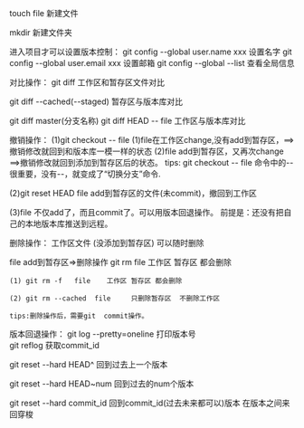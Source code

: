touch file  新建文件

mkdir   新建文件夹  

进入项目才可以设置版本控制：
git config --global user.name xxx   设置名字
git config --global user.email xxx  设置邮箱
git config --global --list 查看全局信息




对比操作：
git diff    工作区和暂存区文件对比

git diff --cached(--staged)  暂存区与版本库对比

git diff master(分支名称)  git diff HEAD -- file    工作区与版本库对比 




撤销操作：
(1)git checkout -- file
    (1)file在工作区change,没有add到暂存区，==>撤销修改就回到和版本库一模一样的状态
    (2)file add到暂存区，又再次change ==>撤销修改就回到添加到暂存区后的状态。
    tips: git checkout -- file 命令中的--很重要，没有--，就变成了“切换分支”命令.

(2)git reset HEAD file   add到暂存区的文件(未commit)，撤回到工作区

(3)file 不仅add了，而且commit了。可以用版本回退操作。
        前提是：还没有把自己的本地版本库推送到远程。

<!-- git commit --amend  撤销提交操作(2次修改，1个添加提交，)  更改上次提交 -->



删除操作：
工作区文件 (没添加到暂存区)  可以随时删除

file add到暂存区=>删除操作
    git rm file  工作区 暂存区 都会删除

    (1) git rm -f   file	工作区 暂存区 都会删除

    (2) git rm --cached  file	  只删除暂存区  不删除工作区

    tips:删除操作后，需要git  commit操作。



版本回退操作：
git log --pretty=oneline    打印版本号   
git reflog      获取commit_id 

git reset --hard  HEAD^     回到过去上一个版本

git reset --hard HEAD~num   回到过去的num个版本

git reset --hard commit_id  回到commit_id(过去未来都可以)版本   在版本之间来回穿梭

